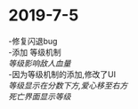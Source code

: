# 2019-7-5
-修复闪退bug  
-添加 等级机制  
 *等级影响敌人血量*  
-因为等级机制的添加,修改了UI  
 *等级显示在分数下方,爱心移至右方*  
 *死亡界面显示等级*  
